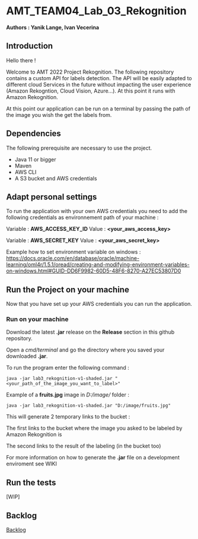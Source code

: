 # AMT_TEAM04_Lab_03_Rekognition

**Authors : Yanik Lange, Ivan Vecerina**

## Introduction


Hello there ! 

Welcome to AMT 2022 Project Rekognition.
The following repository contains a custom API for labels detection.
The API will be easily adapted to different cloud Services in the future without impacting the user experience
(Amazon Rekogntion, Cloud Vision, Azure...). At this point it runs with Amazon Rekognition.

At this point our application can be run on a terminal by passing the path of the image you wish the get the labels 
from.

## Dependencies

The following prerequisite are necessary to use the project.

* Java 11 or bigger
* Maven
* AWS CLI
* A S3 bucket and AWS credentials

## Adapt personal settings

To run the application with your own AWS credentials you need to add the following credentials as environnement path of 
your machine :

Variable : **AWS_ACCESS_KEY_ID** Value : **<your_aws_access_key>**

Variable : **AWS_SECRET_KEY** Value : **<your_aws_secret_key>**

Example how to set environment variable on windows :
https://docs.oracle.com/en/database/oracle/machine-learning/oml4r/1.5.1/oread/creating-and-modifying-environment-variables-on-windows.html#GUID-DD6F9982-60D5-48F6-8270-A27EC53807D0
## Run the Project on your machine

Now that you have set up your AWS credentials you can run the application.

### Run on your machine

Download the latest **.jar** release on the **Release** section in this github repository.

Open a *cmd/terminal* and go the directory where you saved your downloaded **.jar**.

To run the program enter the following command : 

```java -jar lab3_rekognition-v1-shaded.jar "<your_path_of_the_image_you_want_to_label>"```

Example of a **fruits.jpg** image in *D:/image/* folder :

```java -jar lab3_rekognition-v1-shaded.jar "D:/image/fruits.jpg"```

This will generate 2 temporary links to the bucket :

The first links to the bucket where the image you asked to be labeled by Amazon Rekognition is

The second links to the result of the labeling (in the bucket too)

For more information on how to generate the **.jar** file on a development enviroment see WIKI

## Run the tests

[WIP]


## Backlog

[Backlog](https://github.com/orgs/Lange-Vecerina/projects/2)
